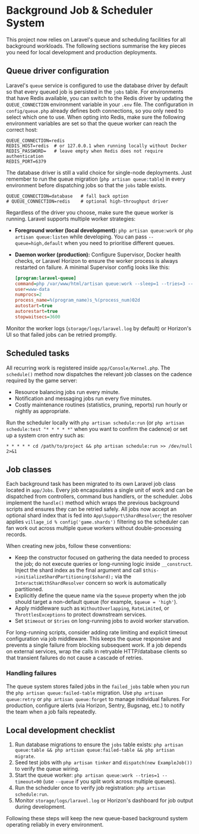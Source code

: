 # Background Job & Scheduler System

This project now relies on Laravel's queue and scheduling facilities for all
background workloads. The following sections summarise the key pieces you need
for local development and production deployments.

## Queue driver configuration

Laravel's `queue` service is configured to use the database driver by default
so that every queued job is persisted in the `jobs` table. For environments that
have Redis available, you can switch to the Redis driver by updating the
`QUEUE_CONNECTION` environment variable in your `.env` file. The configuration in
`config/queue.php` already defines both connections, so you only need to select
which one to use. When opting into Redis, make sure the following environment
variables are set so that the queue worker can reach the correct host:

```env
QUEUE_CONNECTION=redis
REDIS_HOST=redis  # or 127.0.0.1 when running locally without Docker
REDIS_PASSWORD=   # leave empty when Redis does not require authentication
REDIS_PORT=6379
```

The database driver is still a valid choice for single-node deployments. Just
remember to run the queue migration (`php artisan queue:table`) in every
environment before dispatching jobs so that the `jobs` table exists.

```env
QUEUE_CONNECTION=database   # fall back option
# QUEUE_CONNECTION=redis    # optional high-throughput driver
```

Regardless of the driver you choose, make sure the queue worker is running.
Laravel supports multiple worker strategies:

- **Foreground worker (local development):** `php artisan queue:work` or
  `php artisan queue:listen` while developing. You can pass `--queue=high,default`
  when you need to prioritise different queues.
- **Daemon worker (production):** Configure Supervisor, Docker health
  checks, or Laravel Horizon to ensure the worker process is always restarted on
  failure. A minimal Supervisor config looks like this:

  ```ini
  [program:laravel-queue]
  command=php /var/www/html/artisan queue:work --sleep=1 --tries=3 --max-time=3600
  user=www-data
  numprocs=2
  process_name=%(program_name)s_%(process_num)02d
  autostart=true
  autorestart=true
  stopwaitsecs=3600
  ```

Monitor the worker logs (`storage/logs/laravel.log` by default) or Horizon's UI
so that failed jobs can be retried promptly.

## Scheduled tasks

All recurring work is registered inside `app/Console/Kernel.php`. The
`schedule()` method now dispatches the relevant job classes on the cadence
required by the game server:

- Resource balancing jobs run every minute.
- Notification and messaging jobs run every five minutes.
- Costly maintenance routines (statistics, pruning, reports) run hourly or
  nightly as appropriate.

Run the scheduler locally with `php artisan schedule:run` (or
`php artisan schedule:test "* * * * *"` when you want to confirm the cadence)
or set up a system cron entry such as:

```
* * * * * cd /path/to/project && php artisan schedule:run >> /dev/null 2>&1
```

## Job classes

Each background task has been migrated to its own Laravel job class located in
`app/Jobs`. Every job encapsulates a single unit of work and can be dispatched
from controllers, command bus handlers, or the scheduler. Jobs implement the
`handle()` method which wraps the previous background scripts and ensures they
can be retried safely. All jobs now accept an optional shard index that is fed
into `App\Support\ShardResolver`; the resolver applies `village_id %
config('game.shards')` filtering so the scheduler can fan work out across
multiple queue workers without double-processing records.

When creating new jobs, follow these conventions:

- Keep the constructor focused on gathering the data needed to process the job;
  do not execute queries or long-running logic inside `__construct`. Inject the
  shard index as the final argument and call
  `$this->initializeShardPartitioning($shard);` via the
  `InteractsWithShardResolver` concern so work is automatically partitioned.
- Explicitly define the queue name via the `$queue` property when the job should
  target a non-default queue (for example, `$queue = 'high'`).
- Apply middleware such as `WithoutOverlapping`, `RateLimited`, or
  `ThrottlesExceptions` to protect downstream services.
- Set `$timeout` or `$tries` on long-running jobs to avoid worker starvation.

For long-running scripts, consider adding rate limiting and explicit timeout
configuration via job middleware. This keeps the queue responsive and prevents a
single failure from blocking subsequent work. If a job depends on external
services, wrap the calls in retryable HTTP/database clients so that transient
failures do not cause a cascade of retries.

### Handling failures

The queue system stores failed jobs in the `failed_jobs` table when you run the
`php artisan queue:failed-table` migration. Use `php artisan queue:retry` or
`php artisan queue:forget` to manage individual failures. For production,
configure alerts (via Horizon, Sentry, Bugsnag, etc.) to notify the team when a
job fails repeatedly.

## Local development checklist

1. Run database migrations to ensure the `jobs` table exists: `php artisan
   queue:table && php artisan queue:failed-table && php artisan migrate`.
2. Seed test jobs with `php artisan tinker` and `dispatch(new ExampleJob())` to
   verify the queue wiring.
3. Start the queue worker: `php artisan queue:work --tries=1 --timeout=90`
   (use `--queue` if you split work across multiple queues).
4. Run the scheduler once to verify job registration: `php artisan
   schedule:run`.
5. Monitor `storage/logs/laravel.log` or Horizon's dashboard for job output
   during development.

Following these steps will keep the new queue-based background system operating
reliably in every environment.
